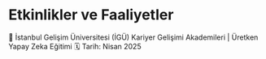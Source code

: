 # Etkinlikler ve Faaliyetler

📢 İstanbul Gelişim Üniversitesi (İGÜ)
Kariyer Gelişimi Akademileri | Üretken Yapay Zeka Eğitimi
🗓️ Tarih: Nisan 2025

